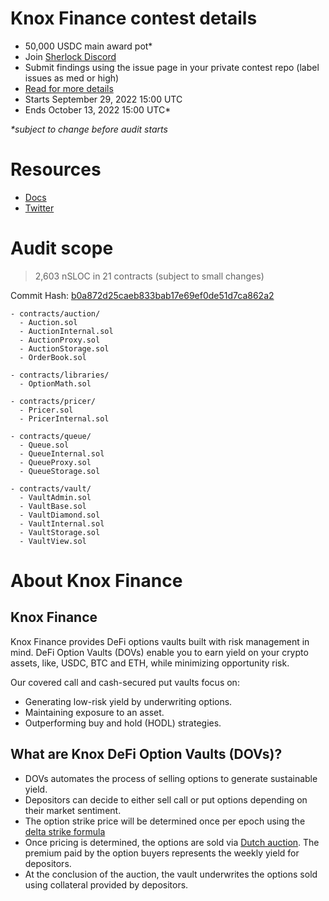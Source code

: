# Knox Finance contest details

- 50,000 USDC main award pot\*
- Join [Sherlock Discord](https://discord.gg/MABEWyASkp)
- Submit findings using the issue page in your private contest repo (label issues as med or high)
- [Read for more details](https://docs.sherlock.xyz/audits/watsons)
- Starts September 29, 2022 15:00 UTC
- Ends October 13, 2022 15:00 UTC\*

_\*subject to change before audit starts_

# Resources

- [Docs](https://docs.knoxvaults.com/)
- [Twitter](https://twitter.com/knox_finance)

# Audit scope

> 2,603 nSLOC in 21 contracts (subject to small changes)

Commit Hash: [b0a872d25caeb833bab17e69ef0de51d7ca862a2](https://github.com/KnoxFinance/knox-contracts/tree/b0a872d25caeb833bab17e69ef0de51d7ca862a2)

```
- contracts/auction/
  - Auction.sol
  - AuctionInternal.sol
  - AuctionProxy.sol
  - AuctionStorage.sol
  - OrderBook.sol

- contracts/libraries/
  - OptionMath.sol

- contracts/pricer/
  - Pricer.sol
  - PricerInternal.sol

- contracts/queue/
  - Queue.sol
  - QueueInternal.sol
  - QueueProxy.sol
  - QueueStorage.sol

- contracts/vault/
  - VaultAdmin.sol
  - VaultBase.sol
  - VaultDiamond.sol
  - VaultInternal.sol
  - VaultStorage.sol
  - VaultView.sol
```

# About Knox Finance

## Knox Finance

Knox Finance provides DeFi options vaults built with risk management in mind. DeFi Option Vaults (DOVs) enable you to earn yield on your crypto assets, like, USDC, BTC and ETH, while minimizing opportunity risk.

Our covered call and cash-secured put vaults focus on:

- Generating low-risk yield by underwriting options.
- Maintaining exposure to an asset.
- Outperforming buy and hold (HODL) strategies.

## What are Knox DeFi Option Vaults (DOVs)?

- DOVs automates the process of selling options to generate sustainable yield.
- Depositors can decide to either sell call or put options depending on their market sentiment.
- The option strike price will be determined once per epoch using the [delta strike formula](https://docs.knoxvaults.com/overview/vault-system#selection-methodology)
- Once pricing is determined, the options are sold via [Dutch auction](https://docs.knoxvaults.com/overview/options-auction). The premium paid by the option buyers represents the weekly yield for depositors.
- At the conclusion of the auction, the vault underwrites the options sold using collateral provided by depositors.
